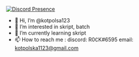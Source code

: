 [![Discord Presence](https://lanyard-profile-readme.vercel.app/api/480110129971200010)](https://discord.com/users/480110129971200010)


- 👋 Hi, I’m @kotpolsa123
- 👀 I’m interested in skript, batch
- 🌱 I’m currently learning skript
- 📫 How to reach me :
discord: R0∁K#6595
email: kotpolska1123@gmail.com

<!---
kotpolsa123/kotpolsa123 is a ✨ special ✨ repository because its `README.md` (this file) appears on your GitHub profile.
You can click the Preview link to take a look at your changes.
--->

